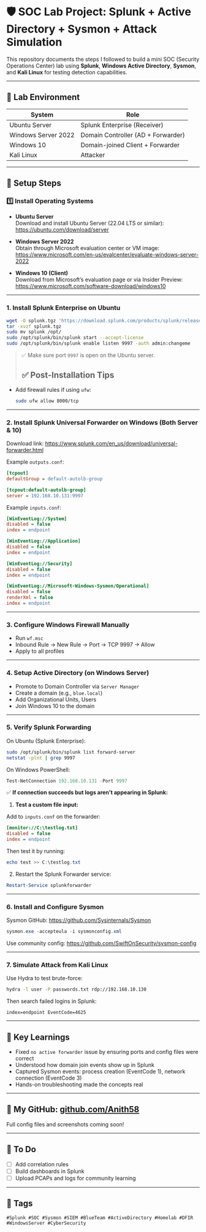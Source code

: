 
# 🛡️ SOC Lab Project: Splunk + Active Directory + Sysmon + Attack Simulation

This repository documents the steps I followed to build a mini SOC (Security Operations Center) lab using **Splunk**, **Windows Active Directory**, **Sysmon**, and **Kali Linux** for testing detection capabilities.

---

## 🧪 Lab Environment

| System             | Role                             |
|--------------------|----------------------------------|
| Ubuntu Server      | Splunk Enterprise (Receiver)     |
| Windows Server 2022| Domain Controller (AD + Forwarder)|
| Windows 10         | Domain-joined Client + Forwarder |
| Kali Linux         | Attacker                         |

---

## 🔧 Setup Steps

### 1️⃣ Install Operating Systems

- **Ubuntu Server**  
  Download and install Ubuntu Server (22.04 LTS or similar):  
  https://ubuntu.com/download/server

- **Windows Server 2022**  
  Obtain through Microsoft evaluation center or VM image:  
  https://www.microsoft.com/en-us/evalcenter/evaluate-windows-server-2022

- **Windows 10 (Client)**  
  Download from Microsoft’s evaluation page or via Insider Preview:  
  https://www.microsoft.com/software-download/windows10

---

### 1. Install Splunk Enterprise on Ubuntu

```bash
wget -O splunk.tgz 'https://download.splunk.com/products/splunk/releases/10.0.0/linux/splunk-10.0.0-xxxxxxx.tgz'
tar -xvzf splunk.tgz
sudo mv splunk /opt/
sudo /opt/splunk/bin/splunk start --accept-license
sudo /opt/splunk/bin/splunk enable listen 9997 -auth admin:changeme
```

> ✅ Make sure port `9997` is open on the Ubuntu server.
> ## ✅ Post-Installation Tips

- Add firewall rules if using `ufw`:
  ```bash
  sudo ufw allow 8000/tcp
  ```

---

### 2. Install Splunk Universal Forwarder on Windows (Both Server & 10)

Download link: https://www.splunk.com/en_us/download/universal-forwarder.html

Example `outputs.conf`:

```ini
[tcpout]
defaultGroup = default-autolb-group

[tcpout:default-autolb-group]
server = 192.168.10.131:9997
```

Example `inputs.conf`:

```ini
[WinEventLog://System]
disabled = false
index = endpoint

[WinEventLog://Application]
disabled = false
index = endpoint

[WinEventLog://Security]
disabled = false
index = endpoint

[WinEventLog://Microsoft-Windows-Sysmon/Operational]
disabled = false
renderXml = false
index = endpoint
```

---

### 3. Configure Windows Firewall Manually

- Run `wf.msc`
- Inbound Rule → New Rule → Port → TCP 9997 → Allow
- Apply to all profiles

---

### 4. Setup Active Directory (on Windows Server)

- Promote to Domain Controller via `Server Manager`
- Create a domain (e.g., `blue.local`)
- Add Organizational Units, Users
- Join Windows 10 to the domain

---

### 5. Verify Splunk Forwarding

On Ubuntu (Splunk Enterprise):

```bash
sudo /opt/splunk/bin/splunk list forward-server
netstat -plnt | grep 9997
```

On Windows PowerShell:

```powershell
Test-NetConnection 192.168.10.131 -Port 9997
```

✅ **If connection succeeds but logs aren't appearing in Splunk:**

1. **Test a custom file input:**

Add to `inputs.conf` on the forwarder:

```ini
[monitor://C:\testlog.txt]
disabled = false
index = endpoint
```

Then test it by running:

```powershell
echo test >> C:\testlog.txt
```

2. Restart the Splunk Forwarder service:
```powershell
Restart-Service splunkforwarder
```

---

### 6. Install and Configure Sysmon

Sysmon GitHub: https://github.com/Sysinternals/Sysmon

```powershell
sysmon.exe -accepteula -i sysmonconfig.xml
```

Use community config: https://github.com/SwiftOnSecurity/sysmon-config

---

### 7. Simulate Attack from Kali Linux

Use Hydra to test brute-force:

```bash
hydra -l user -P passwords.txt rdp://192.168.10.130
```

Then search failed logins in Splunk:

```spl
index=endpoint EventCode=4625
```

---

## 🧠 Key Learnings

- Fixed `no active forwarder` issue by ensuring ports and config files were correct
- Understood how domain join events show up in Splunk
- Captured Sysmon events: process creation (EventCode 1), network connection (EventCode 3)
- Hands-on troubleshooting made the concepts real

---

## 🔗 My GitHub: [github.com/Anith58](https://github.com/Anith58)

Full config files and screenshots coming soon!

---

## 📌 To Do

- [ ] Add correlation rules
- [ ] Build dashboards in Splunk
- [ ] Upload PCAPs and logs for community learning

---

## 📎 Tags

`#Splunk #SOC #Sysmon #SIEM #BlueTeam #ActiveDirectory #Homelab #DFIR #WindowsServer #CyberSecurity`
